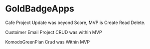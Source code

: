 # GoldBadgeApps
Cafe Project Update was beyond Score, MVP is Create Read Delete.

Custoimer Email Project CRUD was within MVP

KomodoGreenPlan Crud was Within MVP
